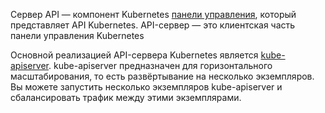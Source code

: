 Сервер API — компонент Kubernetes [панели управления](https://kubernetes.io/ru/docs/reference/glossary/?all=true#term-control-plane), который представляет API Kubernetes. API-сервер — это клиентская часть панели управления Kubernetes

Основной реализацией API-сервера Kubernetes является [kube-apiserver](https://kubernetes.io/docs/reference/generated/kube-apiserver/). kube-apiserver предназначен для горизонтального масштабирования, то есть развёртывание на несколько экземпляров. Вы можете запустить несколько экземпляров kube-apiserver и сбалансировать трафик между этими экземплярами.

